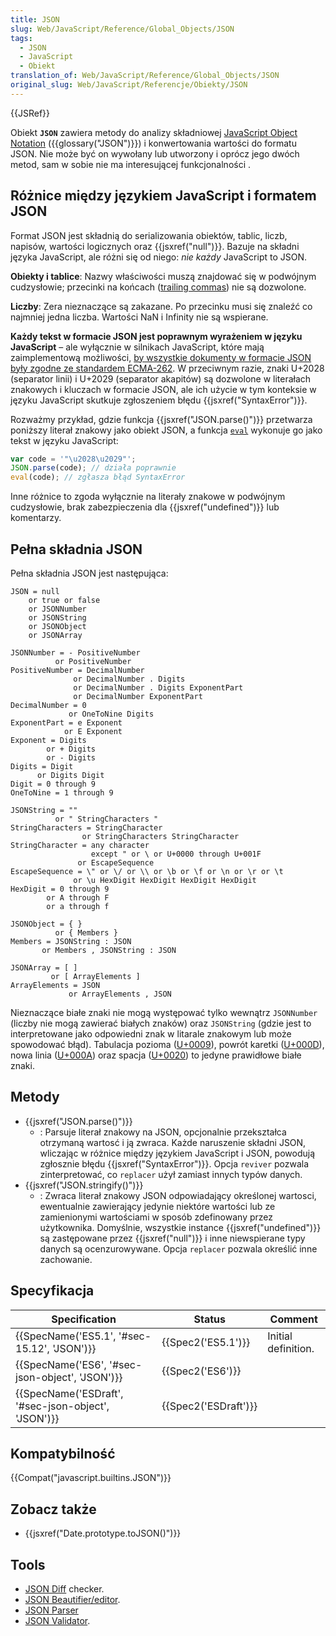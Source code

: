 ```yaml
---
title: JSON
slug: Web/JavaScript/Reference/Global_Objects/JSON
tags:
  - JSON
  - JavaScript
  - Obiekt
translation_of: Web/JavaScript/Reference/Global_Objects/JSON
original_slug: Web/JavaScript/Referencje/Obiekty/JSON
---
```

{{JSRef}}

Obiekt **`JSON`** zawiera metody do analizy składniowej [JavaScript Object Notation](https://json.org/) ({{glossary("JSON")}}) i konwertowania wartości do formatu JSON. Nie może być on wywołany lub utworzony i oprócz jego dwóch metod, sam w sobie nie ma interesującej funkcjonalności .

## Różnice między językiem JavaScript i formatem JSON

Format JSON jest składnią do serializowania obiektów, tablic, liczb, napisów, wartości logicznych oraz {{jsxref("null")}}. Bazuje na składni języka JavaScript, ale różni się od niego: _nie każdy_ JavaScript to JSON.

**Obiekty i tablice**: Nazwy właściwości muszą znajdować się w podwójnym cudzysłowie;  przecinki na końcach ([trailing commas](/pl/docs/Web/JavaScript/Reference/Trailing_commas)) nie są dozwolone.

**Liczby**: Zera nieznaczące są zakazane. Po przecinku musi się znaleźć co najmniej jedna liczba. Wartości NaN i Infinity nie są wspierane.

**Każdy tekst w formacie JSON jest poprawnym wyrażeniem w języku JavaScript** – ale wyłącznie w silnikach JavaScript, które mają zaimplementową możliwości, [by wszystkie dokumenty w formacie JSON były zgodne ze standardem ECMA-262](https://github.com/tc39/proposal-json-superset). W przeciwnym razie, znaki U+2028 (separator linii) i U+2029 (separator akapitów) są dozwolone w literałach znakowych i kluczach w formacie JSON, ale ich użycie w tym konteksie w języku JavaScript skutkuje zgłoszeniem błędu {{jsxref("SyntaxError")}}.

Rozważmy przykład, gdzie funkcja {{jsxref("JSON.parse()")}} przetwarza poniższy literał znakowy jako obiekt JSON, a funkcja [`eval`](/en-US/docs/Web/JavaScript/Reference/Global_Objects/eval) wykonuje go jako tekst w języku JavaScript:

```js
var code = '"\u2028\u2029"';
JSON.parse(code); // działa poprawnie
eval(code); // zgłasza błąd SyntaxError
```

Inne różnice to zgoda wyłącznie na literały znakowe w podwójnym cudzysłowie, brak zabezpieczenia dla {{jsxref("undefined")}} lub komentarzy.

## Pełna składnia JSON

Pełna składnia JSON jest następująca:

    JSON = null
        or true or false
        or JSONNumber
        or JSONString
        or JSONObject
        or JSONArray

    JSONNumber = - PositiveNumber
              or PositiveNumber
    PositiveNumber = DecimalNumber
                  or DecimalNumber . Digits
                  or DecimalNumber . Digits ExponentPart
                  or DecimalNumber ExponentPart
    DecimalNumber = 0
                 or OneToNine Digits
    ExponentPart = e Exponent
                or E Exponent
    Exponent = Digits
            or + Digits
            or - Digits
    Digits = Digit
          or Digits Digit
    Digit = 0 through 9
    OneToNine = 1 through 9

    JSONString = ""
              or " StringCharacters "
    StringCharacters = StringCharacter
                    or StringCharacters StringCharacter
    StringCharacter = any character
                      except " or \ or U+0000 through U+001F
                   or EscapeSequence
    EscapeSequence = \" or \/ or \\ or \b or \f or \n or \r or \t
                  or \u HexDigit HexDigit HexDigit HexDigit
    HexDigit = 0 through 9
            or A through F
            or a through f

    JSONObject = { }
              or { Members }
    Members = JSONString : JSON
           or Members , JSONString : JSON

    JSONArray = [ ]
             or [ ArrayElements ]
    ArrayElements = JSON
                 or ArrayElements , JSON

Nieznaczące białe znaki nie mogą występować tylko wewnątrz `JSONNumber` (liczby nie mogą zawierać białych znaków) oraz `JSONString` (gdzie jest to interpretowane jako odpowiedni znak w litarale znakowym lub może spowodować błąd). Tabulacja pozioma ([U+0009](https://unicode-table.com/pl/#0009)), powrót karetki ([U+000D](https://unicode-table.com/pl/#000D)), nowa linia ([U+000A](https://unicode-table.com/pl/#000A)) oraz spacja ([U+0020](https://unicode-table.com/pl/#0020)) to jedyne prawidłowe białe znaki.

## Metody

- {{jsxref("JSON.parse()")}}
  - : Parsuje literał znakowy na JSON, opcjonalnie przekształca otrzymaną wartosć i ją zwraca. Każde naruszenie składni JSON, wliczając w różnice między językiem JavaScript i JSON, powodują zgłosznie błędu {{jsxref("SyntaxError")}}. Opcja `reviver` pozwala zinterpretować, co `replacer` użył zamiast innych typów danych.
- {{jsxref("JSON.stringify()")}}
  - : Zwraca literał znakowy JSON odpowiadający określonej wartosci, ewentualnie zawierający jedynie niektóre wartości lub ze zamienionymi wartościami w sposób zdefinowany przez użytkownika. Domyślnie, wszystkie instance {{jsxref("undefined")}} są zastępowane przez {{jsxref("null")}} i inne niewspierane typy danych są ocenzurowywane. Opcja `replacer` pozwala określić inne zachowanie.

## Specyfikacja

| Specification                                                        | Status                       | Comment             |
| -------------------------------------------------------------------- | ---------------------------- | ------------------- |
| {{SpecName('ES5.1', '#sec-15.12', 'JSON')}}             | {{Spec2('ES5.1')}}     | Initial definition. |
| {{SpecName('ES6', '#sec-json-object', 'JSON')}}     | {{Spec2('ES6')}}         |                     |
| {{SpecName('ESDraft', '#sec-json-object', 'JSON')}} | {{Spec2('ESDraft')}} |                     |

## Kompatybilność

{{Compat("javascript.builtins.JSON")}}

## Zobacz także

- {{jsxref("Date.prototype.toJSON()")}}

## Tools

- [JSON Diff](http://jsoncompare.org/) checker.
- [JSON Beautifier/editor](http://jsonbeautifier.org/).
- [JSON Parser](http://jsonparser.org/)
- [JSON Validator](https://tools.learningcontainer.com/json-validator/).
